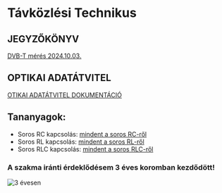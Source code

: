 # Távközlési Technikus

## JEGYZŐKÖNYV
[DVB-T mérés 2024.10.03.](https://sandorpeteer.github.io/tavkozles/DVB-T_meres_SP)  

## OPTIKAI ADATÁTVITEL
[OTIKAI ADATÁTVITEL DOKUMENTÁCIÓ](https://docs.google.com/document/d/1dnqqqghsqOKc_PRbdLQtqtarTR4-t_Bkibqxh3Sk_7Y/edit?usp=sharing)

## Tananyagok:

- Soros RC kapcsolás: [mindent a soros RC-ről](https://sandorpeteer.github.io/tavkozles/soros_rc.pdf)
- Soros RL kapcsolás: [mindent a soros RL-ről](https://sandorpeteer.github.io/tavkozles/soros_rl.pdf)
- Soros RLC kapcsolás: [mindent a soros RLC-ről](https://sandorpeteer.github.io/tavkozles/soros_rlc.pdf)

### A szakma iránti érdeklődésem 3 éves koromban kezdődött! 
![3 évesen](https://sandorpeteer.github.io/tavkozles/Peti3evesen.jpg)
